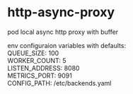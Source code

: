 # http-async-proxy
pod local async http proxy with buffer

env configuraion variables with defaults:  
QUEUE_SIZE: 100  
WORKER_COUNT: 5  
LISTEN_ADDRESS: 8080  
METRICS_PORT: 9091  
CONFIG_PATH: /etc/backends.yaml
